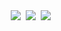 <div align="center">
  <img src="https://img.shields.io/badge/R-white.svg?style=for-the-badge&logo=R&logoColor=276DC3" />&nbsp
  <img src="https://img.shields.io/badge/Python-20232a.svg?style=for-the-badge&logo=Python&logoColor=#3776AB" />&nbsp
  <img src="https://img.shields.io/badge/MySQL-20232a.svg?style=for-the-badge&logo=MySQL&logoColor=#4479A1" />&nbsp
</div>

